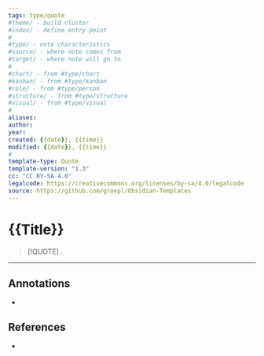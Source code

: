 ```yaml
---
tags: type/quote
#theme/ - build cluster 
#index/ - define entry point
#
#type/ - note characteristics
#source/ - where note comes from
#target/ - where note will go to
#
#chart/ - from #type/chart 
#kanban/ - from #type/kanban
#role/ - from #type/person
#structure/ - from #type/structure
#visual/ - from #type/visual 
#
aliases: 
author:
year:
created: {{date}}, {{time}}
modified: {{date}}, {{time}}
#
template-type: Quote
template-version: "1.3"
cc: "CC BY-SA 4.0"
legalcode: https://creativecommons.org/licenses/by-sa/4.0/legalcode
source: https://github.com/groepl/Obsidian-Templates
---
```


# {{Title}}

<!-- QUOTE and Author goes here -->
> [!QUOTE]
> .

---
## Annotations
<!-- Context, questions, own ideas for usage, … -->
- 


## References
<!-- Links to pages, internal and external, not referenced in the content -->
- 













